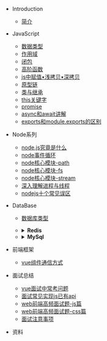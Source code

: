 <!-- 目录 -->
* Introduction
    * [简介](README.md)

* JavaScript
    * [数据类型](/javascript/datatype.md)
    * [作用域](/javascript/scoped.md)
    * [闭包](/javascript/closure.md)
    * [高阶函数](/javascript/higherFunc.md)
    * [js中赋值•浅拷贝•深拷贝](/javascript/copy.md)
    * [原型链](/javascript/prototype.md)
    * [类与继承](/javascript/classInherit.md)
    * [this关键字](/javascript/this.md)
    * [promise](/javascript/promise.md)
    * [async和await讲解](/javascript/async-await.md)
    * [exports和module.exports的区别](/javascript/exports.md)

* Node系列
    * [node.js究竟是什么](/node/what.md)
    * [node事件循环](/node/eventLoop.md)
    * [node核心模块-path](/node/path.md)
    * [node核心模块-fs](/node/fs.md)
    * [node核心模块-stream](/node/stream.md)
    * [深入理解进程与线程](/node/processAndThread.md)
    * [nodejs十个常见误区](/node/errors.md)
- DataBase
    - [数据库类型](/database/README.md)
    - <details><summary><b>Redis</b></summary>
      <!-- <p>

        - [基础总结](/database/redis.md)
        - [主从复制](/database/redis-master-slave.md)
        - [数据持久化](/database/redis-persistence.md)
        - [哨兵高可用](/database/redis-sentinel.md)
        - [集群模式](/database/redis-cluster.md)
        - [缓存设计](/database/redis-cache.md)
        - [应用场景](/database/redis-scene.md)
        - [面试指南](/database/redis-interview.md)

      </p> -->
      </details>
    - <details><summary><b>MySql</b></summary>
      <p>

        - [基础架构](/database/mysql/baseFrame.md)
        - [日志系统](/database/mysql/logSystem.md)
        - [sql原生语句](/database/mysql/sql.md)
        - [sql优化实例](/database/mysql/optimize.md)

      </p>
      </details>
* 前端框架
    - [vue组件通信方式](/webframe/vue/messageWays.md)

* 面试总结
    - [vue面试中常考问题](/interview/vue.md)
    - [面试常见实现js已有api](/interview/rewriteJs.md)
    - [web前端高频面试题-js篇](/interview/js10.md)
    - [web前端高频面试题-css篇](/interview/css.md)
    - [面试注意事项](/interview/notes.md)


<!-- - Microservice
    - [「服务发现」Consul](microservice/consul.md)
    - [「消息中间件」RabbitMQ](/microservice/rabbitmq-base.md)
    - [「数据通信」RPC、HTTP、消息队列](/microservice/data-communication.md)
    
* HTTP协议
    - [http 三次握手](https://github.com/Q-Angelo/http-protocol#http三次握手)
    - [跨域 CORS 的形成与实现](https://github.com/Q-Angelo/http-protocol#跨域cors)
    - [缓存头Cache-Control的含义和应用](https://github.com/Q-Angelo/http-protocol#可缓存性)
    - [HTTP 长链接分析](https://github.com/Q-Angelo/http-protocol#http长链接)
    - [Nginx服务配置实现 HTTP2 协议](https://github.com/Q-Angelo/http-protocol#实现http2协议)

* DevOps
    - [Node.js 生产环境完整部署指南](/devops/node-deploy.md)
    - [NPM 模块管理应用实践](/devops/npm-deploy.md)
    - [Linux 系统问题汇总](/devops/linux-question.md)

* 工具
    - [Git 常用命令及日常问题集锦](/tools/git.md)
    - [SEO 网站优化 title 置与快速排名](/tools/seo.md)
    - [Docsify 快速搭建个人博客](/tools/docsify.md)

* 数据结构与算法
    - [Queue 队列](/algorithm/queue.md)
    - [Stack 栈](/algorithm/stack.md) -->

* 资料
    <!-- - [书籍推荐](/materials/book.md)
    - [Blog推荐](/materials/blog.md)
    - [文章推荐](/materials/article.md) -->
